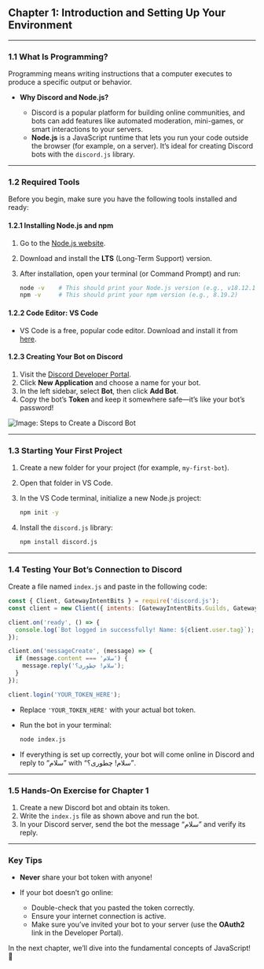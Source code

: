 ## **Chapter 1: Introduction and Setting Up Your Environment**

---

### **1.1 What Is Programming?**

Programming means writing instructions that a computer executes to produce a specific output or behavior.

* **Why Discord and Node.js?**

  * Discord is a popular platform for building online communities, and bots can add features like automated moderation, mini-games, or smart interactions to your servers.
  * **Node.js** is a JavaScript runtime that lets you run your code outside the browser (for example, on a server). It’s ideal for creating Discord bots with the `discord.js` library.

---

### **1.2 Required Tools**

Before you begin, make sure you have the following tools installed and ready:

#### **1.2.1 Installing Node.js and npm**

1. Go to the [Node.js website](https://nodejs.org).
2. Download and install the **LTS** (Long-Term Support) version.
3. After installation, open your terminal (or Command Prompt) and run:

   ```bash
   node -v    # This should print your Node.js version (e.g., v18.12.1)
   npm -v     # This should print your npm version (e.g., 8.19.2)
   ```

#### **1.2.2 Code Editor: VS Code**

* VS Code is a free, popular code editor. Download and install it from [here](https://code.visualstudio.com).

#### **1.2.3 Creating Your Bot on Discord**

1. Visit the [Discord Developer Portal](https://discord.com/developers/applications).
2. Click **New Application** and choose a name for your bot.
3. In the left sidebar, select **Bot**, then click **Add Bot**.
4. Copy the bot’s **Token** and keep it somewhere safe—it’s like your bot’s password!

![Image: Steps to Create a Discord Bot](https://example.com/discord-bot-creation-steps.png)

---

### **1.3 Starting Your First Project**

1. Create a new folder for your project (for example, `my-first-bot`).
2. Open that folder in VS Code.
3. In the VS Code terminal, initialize a new Node.js project:

   ```bash
   npm init -y
   ```
4. Install the `discord.js` library:

   ```bash
   npm install discord.js
   ```

---

### **1.4 Testing Your Bot’s Connection to Discord**

Create a file named `index.js` and paste in the following code:

```javascript
const { Client, GatewayIntentBits } = require('discord.js');
const client = new Client({ intents: [GatewayIntentBits.Guilds, GatewayIntentBits.GuildMessages] });

client.on('ready', () => {
  console.log(`Bot logged in successfully! Name: ${client.user.tag}`);
});

client.on('messageCreate', (message) => {
  if (message.content === 'سلام') {
    message.reply('سلام! چطوری؟');
  }
});

client.login('YOUR_TOKEN_HERE');
```

* Replace `'YOUR_TOKEN_HERE'` with your actual bot token.
* Run the bot in your terminal:

  ```bash
  node index.js
  ```
* If everything is set up correctly, your bot will come online in Discord and reply to “سلام” with “سلام! چطوری؟”.

---

### **1.5 Hands-On Exercise for Chapter 1**

1. Create a new Discord bot and obtain its token.
2. Write the `index.js` file as shown above and run the bot.
3. In your Discord server, send the bot the message “سلام” and verify its reply.

---

### **Key Tips**

* **Never** share your bot token with anyone!
* If your bot doesn’t go online:

  * Double-check that you pasted the token correctly.
  * Ensure your internet connection is active.
  * Make sure you’ve invited your bot to your server (use the **OAuth2** link in the Developer Portal).

In the next chapter, we’ll dive into the fundamental concepts of JavaScript! 🚀